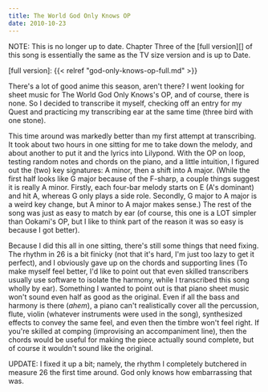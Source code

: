 ```yaml
---
title: The World God Only Knows OP
date: 2010-10-23
---
```


NOTE: This is no longer up to date. Chapter Three of the [full version][] of
this song is essentially the same as the TV size version and is up to Date.

[full version]: {{< relref "god-only-knows-op-full.md" >}}

There's a lot of good anime this season, aren't there?  I went
looking for sheet music for The World God Only Knows's OP, and of
course, there is none.  So I decided to transcribe it myself,
checking off an entry for my Quest and practicing my transcribing ear at
the same time (three bird with one stone).

This time around was markedly better than my first attempt at
transcribing.  It took about two hours in one sitting for me to take
down the melody, and about another to put it and the lyrics into
Lilypond.  With the OP on loop, testing random notes and chords on the
piano, and a little intuition, I figured out the (two) key signatures: A
minor, then a shift into A major.  (While the first half looks like G
major because of the F-sharp, a couple things suggest it is really A
minor.  Firstly, each four-bar melody starts on E (A's dominant) and hit
A, whereas G only plays a side role.  Secondly, G major to A major is a
weird key change, but A minor to A major makes sense.)  The rest of the
song was just as easy to match by ear (of course, this one is a LOT
simpler than Ookami's OP, but I like to think part of the reason it was
so easy is because I got better).

Because I did this all in one sitting, there's still some things that
need fixing.  The rhythm in 26 is a bit finicky (not that it's hard, I'm
just too lazy to get it perfect), and I obviously gave up on the chords
and supporting lines (To make myself feel better, I'd like to point out
that even skilled transcribers usually use software to isolate the
harmony, while I transcribed this song wholly by ear).  Something I
wanted to point out is that piano sheet music won't sound even half as
good as the original.  Even if all the bass and harmony is there
(*ahem*), a piano can't realistically cover all the percussion, flute,
violin (whatever instruments were used in the song), synthesized effects
to convey the same feel, and even then the timbre won't feel right.  If
you're skilled at comping (improvising an accompaniment line), then the
chords would be useful for making the piece actually sound complete, but
of course it wouldn't sound like the original.

UPDATE: I fixed it up a bit; namely, the rhythm I completely butchered
in measure 26 the first time around. God only knows how embarrassing
that was.
